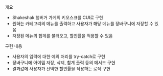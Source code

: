 개요
- Shakeshak 햄버거 가게의 키오스크를 CUI로 구현
- 원하는 카테고리의 메뉴를 출력하고 사용자가 해당 메뉴를 장바구니에 저장할 수 있음
- 저장된 메뉴의 합계를 불러오고, 할인률을 적용할 수 있음

구현 내용
- 사용자의 입력에 대한 예외 처리를 try-catch로 구현
- 장바구니에 아이템 저장, 삭제, 합계 출력 등의 메서드 구현
- 결과값에 사용자가 선택한 할인률을 적용하는 로직 구현
